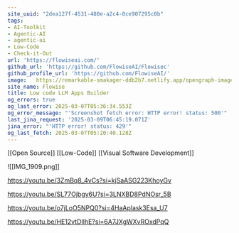 ```yaml
---
site_uuid: "2dea127f-4531-480e-a2c4-0ce907295c0b"
tags:
- AI-Toolkit
- Agentic-AI
- agentic-ai
- Low-Code
- Check-it-Out
url: 'https://flowiseai.com/'
github_url: 'https://github.com/FlowiseAI/Flowisec'
github_profile_url: 'https://github.com/FlowiseAI/'
image:   https://remarkable-smakager-ddb2b7.netlify.app/opengraph-image.png?2eca201df198027c
site_name: Flowise
title: Low code LLM Apps Builder
og_errors: true
og_last_error: 2025-03-07T05:36:34.553Z
og_error_message: "'Screenshot fetch error: HTTP error! status: 500'"
last_jina_request: '2025-03-09T06:45:19.071Z'
jina_error: "'HTTP error! status: 429'"
og_last_fetch: 2025-03-07T05:20:40.128Z
---
```

[[Open Source]] [[Low-Code]] [[Visual Software Development]]

![[IMG_1909.png]]

https://youtu.be/3ZmBq8_4vCs?si=kjSaASG223KhoyGv

https://youtu.be/SL77Ojbgy6U?si=3LNXBD8PdNOsr_5B

https://youtu.be/o7jLoO5NPQ0?si=4HaAplask3Esa_U7

https://youtu.be/HE12vtDIlhE?si=6A7JXgWXvROxdPqQ
